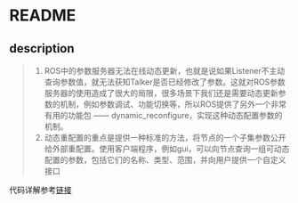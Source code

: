 # README

## description

> 1. ROS中的参数服务器无法在线动态更新，也就是说如果Listener不主动查询参数值，就无法获知Talker是否已经修改了参数。这就对ROS参数服务器的使用造成了很大的局限，很多场景下我们还是需要动态更新参数的机制，例如参数调试、功能切换等，所以ROS提供了另外一个非常有用的功能包 —— dynamic_reconfigure，实现这种动态配置参数的机制。
> 2. 动态重配置的重点是提供一种标准的方法，将节点的一个子集参数公开给外部重配置。使用客户端程序，例如gui，可以向节点查询一组可动态配置的参数，包括它们的名称、类型、范围，并向用户提供一个自定义接口

代码详解参考[链接](https://blog.csdn.net/weixin_43569276/article/details/102928817?utm_medium=distribute.pc_relevant.none-task-blog-BlogCommendFromMachineLearnPai2-2.control&depth_1-utm_source=distribute.pc_relevant.none-task-blog-BlogCommendFromMachineLearnPai2-2.control)



